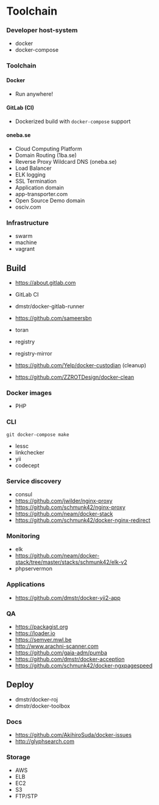 # Toolchain

### Developer host-system

- docker
- docker-compose


### Toolchain

#### Docker

- Run anywhere!

#### GitLab (CI)

- Dockerized build with `docker-compose` support

#### oneba.se

- Cloud Computing Platform
- Domain Routing (1ba.se)
- Reverse Proxy Wildcard DNS (oneba.se)
- Load Balancer
- ELK logging
- SSL Termination
- Application domain
 - app-transporter.com
- Open Source Demo domain
 - osciv.com


### Infrastructure

- swarm
- machine
- vagrant

## Build

- https://about.gitlab.com


- GitLab CI
 - dmstr/docker-gitlab-runner
- https://github.com/sameersbn
- toran
- registry
- registry-mirror
- https://github.com/Yelp/docker-custodian (cleanup)
- https://github.com/ZZROTDesign/docker-clean

### Docker images

- PHP

### CLI

    git docker-compose make

- lessc
- linkchecker
- yii
- codecept

### Service discovery

- consul
- https://github.com/jwilder/nginx-proxy
- https://github.com/schmunk42/nginx-proxy
- https://github.com/neam/docker-stack
- https://github.com/schmunk42/docker-nginx-redirect

### Monitoring

- elk
 - https://github.com/neam/docker-stack/tree/master/stacks/schmunk42/elk-v2
- phpservermon

### Applications

- https://github.com/dmstr/docker-yii2-app

### QA

- https://packagist.org
- https://loader.io
- https://semver.mwl.be
- http://www.arachni-scanner.com
- https://github.com/gaia-adm/pumba
- https://github.com/dmstr/docker-acception
- https://github.com/schmunk42/docker-ngxpagespeed

## Deploy

- dmstr/docker-roj
 - dmstr/docker-toolbox

### Docs

- https://github.com/AkihiroSuda/docker-issues
- http://glyphsearch.com

### Storage

- AWS
 - ELB
 - EC2
 - S3
- FTP/STP